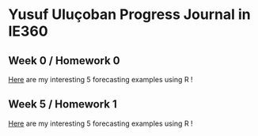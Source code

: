 # Yusuf Uluçoban Progress Journal in IE360

## Week 0 / Homework 0 

[Here](files/IE360_Spring21_Homework0.html) are my interesting 5 forecasting examples using R !

## Week 5 / Homework 1

[Here](files/hw1.html) are my interesting 5 forecasting examples using R !